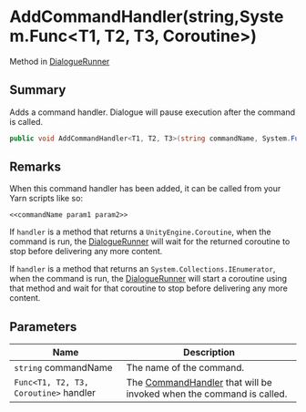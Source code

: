 # AddCommandHandler(string,System.Func\<T1, T2, T3, Coroutine>)

Method in [DialogueRunner](yarn.unity.dialoguerunner.md)

## Summary

Adds a command handler. Dialogue will pause execution after the command is called.

```csharp
public void AddCommandHandler<T1, T2, T3>(string commandName, System.Func<T1, T2, T3, Coroutine> handler);
```

## Remarks

When this command handler has been added, it can be called from your Yarn scripts like so:

```
<<commandName param1 param2>>
```

If `handler` is a method that returns a `UnityEngine.Coroutine`, when the command is run, the [DialogueRunner](yarn.unity.dialoguerunner.md) will wait for the returned coroutine to stop before delivering any more content.

If `handler` is a method that returns an `System.Collections.IEnumerator`, when the command is run, the [DialogueRunner](yarn.unity.dialoguerunner.md) will start a coroutine using that method and wait for that coroutine to stop before delivering any more content.

## Parameters

| Name                                  | Description                                                                                   |
| ------------------------------------- | --------------------------------------------------------------------------------------------- |
| `string` commandName                  | The name of the command.                                                                      |
| `Func<T1, T2, T3, Coroutine>` handler | The [CommandHandler](yarn.commandhandler.md) that will be invoked when the command is called. |
